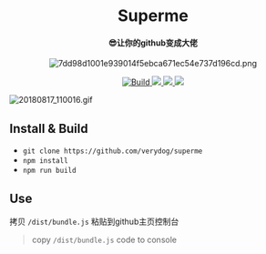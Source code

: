 
<h1 align="center">
Superme
</h1>
<h4 align="center">
😎让你的github变成大佬  
</h4>  
  
<p align="center">
  <img src="https://i.loli.net/2018/09/05/5b8f38f82f7bb.png" alt="7dd98d1001e939014f5ebca671ec54e737d196cd.png" title="7dd98d1001e939014f5ebca671ec54e737d196cd.png" />
</p>

<p align="center">
  
  <a href="https://travis-ci.org/cmdboys/superme" title="Build">
    <img src="https://travis-ci.org/cmdboys/superme.svg?branch=master" alt="Build">
  </a>
  <a href="https://opensource.org/licenses/mit-license.php">
    <img src="https://badges.frapsoft.com/os/mit/mit.svg?v=103">
  </a>
  <a href="#">
    <img src="https://img.shields.io/github/package-json/v/cmdboys/superme.svg">
  </a>
  <a href="#">
    <img src="https://badges.frapsoft.com/os/v3/open-source.svg?v=103">
  </a>
  
</p>


    
    




![20180817_110016.gif](https://i.loli.net/2018/08/17/5b763af3aef38.gif)

## Install & Build

* `git clone https://github.com/verydog/superme`
* `npm install`
* `npm run build`

## Use
拷贝 `/dist/bundle.js` 粘贴到github主页控制台
> copy `/dist/bundle.js` code to console
